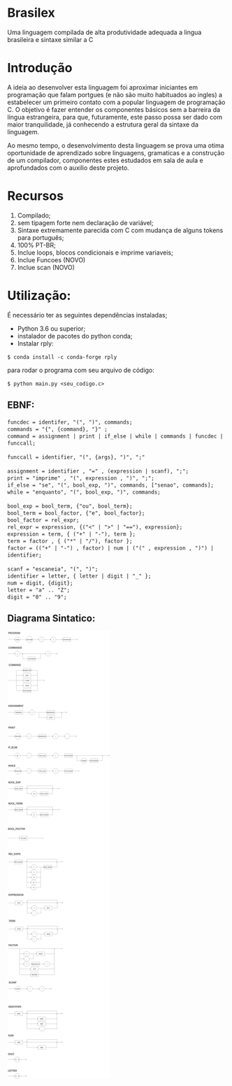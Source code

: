 # Brasilex
Uma linguagem compilada de alta produtividade adequada a lingua brasileira e sintaxe similar a C

# Introdução
A ideia ao desenvolver esta linguagem foi aproximar iniciantes em programação que falam portgues (e não são muito habituados ao ingles) a estabelecer um primeiro contato com a popular linguagem de programação C. O objetivo é fazer entender os componentes básicos sem a barreira da lingua estrangeira, para que, futuramente, este passo possa ser dado com maior tranquilidade, já conhecendo a estrutura geral da sintaxe da linguagem.

Ao mesmo tempo, o desenvolvimento desta linguagem se prova uma otima oportunidade de aprendizado sobre linguagens, gramaticas e a construção de um compilador, componentes estes estudados em sala de aula e aprofundados com o auxilio deste projeto.

# Recursos

1. Compilado;
2. sem tipagem forte nem declaração de variável;
3. Sintaxe extremamente parecida com C com mudança de alguns tokens para português;
4. 100% PT-BR;
5. Inclue loops, blocos condicionais e imprime variaveis;
6. Inclue Funcoes (NOVO)
7. Inclue scan (NOVO)

# Utilização:

É necessário ter as seguintes dependências instaladas;

* Python 3.6 ou superior;
* instalador de pacotes do python conda;
* Instalar rply:

```
$ conda install -c conda-forge rply
```

para rodar o programa com seu arquivo de código:


```
$ python main.py <seu_codigo.c>
```

## EBNF:

```ebnf
funcdec = identifer, "(", ")", commands;
commands = "{", {command}, "}" ;
command = assignment | print | if_else | while | commands | funcdec | funccall;

funccall = identifier, "(", {args}, ")", ";"

assignment = identifier , "=" , (expression | scanf), ";";
print = "imprime" , "(", expression , ")", ";";
if_else = "se", "(", bool_exp, ")", commands, ["senao", commands];
while = "enquanto", "(", bool_exp, ")", commands;

bool_exp = bool_term, {"ou", bool_term}; 
bool_term = bool_factor, {"e", bool_factor};
bool_factor = rel_expr;
rel_expr = expression, {("<" | ">" | "=="), expression};
expression = term, { ("+" | "-"), term };
term = factor , { ("*" | "/"), factor };
factor = (("+" | "-") , factor) | num | ("(" , expression , ")") | identifier;

scanf = "escaneia", "(", ")";
identifier = letter, { letter | digit | "_" };
num = digit, {digit};
letter = "a" .. "Z";
digit = "0" .. "9";
```

## Diagrama Sintatico:

![Alt text](imgs/brasilex_ds.png?raw=true "SYNTAX DIAGRAM")
